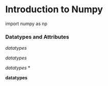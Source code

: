 # Introduction to Numpy

import numpy as np

### Datatypes and Attributes

*datatypes*

_datatypes_

*datatypes* *

__datatypes__